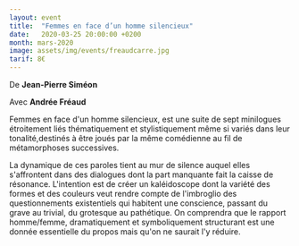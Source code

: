 ```yaml
---
layout: event
title:  "Femmes en face d’un homme silencieux"
date:   2020-03-25 20:00:00 +0200
month: mars-2020
image: assets/img/events/freaudcarre.jpg
tarif: 8€
---
```


De **Jean-Pierre Siméon**

Avec **Andrée Fréaud**

Femmes en face d'un homme silencieux, est une suite de sept minilogues étroitement liés thématiquement et stylistiquement même si variés dans leur tonalité,destinés à être joués par la même comédienne au fil de métamorphoses successives.

La dynamique de ces paroles tient au mur de silence auquel elles s'affrontent dans des dialogues dont la part manquante fait la caisse de résonance. L'intention est de créer un kaléidoscope dont la variété des formes et des couleurs veut rendre compte de l'imbroglio des questionnements existentiels qui habitent une conscience, passant du grave au trivial, du grotesque au pathétique. On comprendra que le rapport homme/femme, dramatiquement et symboliquement structurant est une donnée essentielle du propos mais qu'on ne saurait l'y réduire.